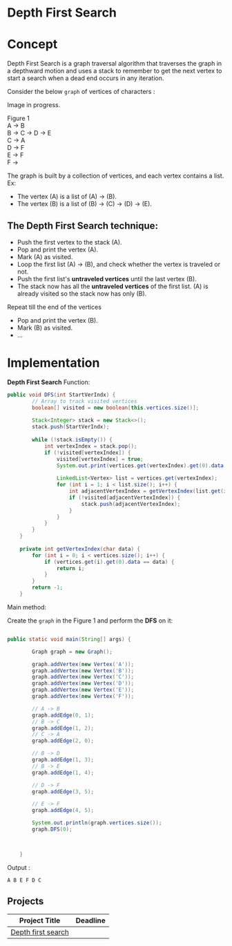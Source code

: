 # Depth First Search 

# Concept
Depth First Search is a graph traversal algorithm that traverses the graph in a depthward motion and uses a stack to remember to get the next vertex to start a search when a dead end occurs in any iteration.   
  
Consider the below `graph` of vertices of characters :   

Image in progress.    
  
Figure 1   
A -> B  
B -> C -> D -> E  
C -> A  
D -> F  
E -> F  
F ->   
   
  
The graph is built by a collection of vertices, and each vertex contains a list.     
Ex:   
- The vertex (A) is a list of (A) -> (B).     
- The vertex (B) is a list of (B) -> (C) -> (D) -> (E).    
   
## The Depth First Search technique:       
- Push the first vertex to the stack (A).     
- Pop and print the vertex (A).  
- Mark (A) as visited.  
- Loop the first list (A) -> (B), and check whether the vertex is traveled or not.    
- Push the first list's **untraveled vertices** until the last vertex (B).       
- The stack now has all the **untraveled vertices** of the first list. (A) is already visited so the stack now has only (B).  
  
Repeat till the end of the vertices   
- Pop and print the vertex (B).   
- Mark (B) as visited.     
- ...   


  
# Implementation

  

**Depth First Search** Function:   
   
```java 
public void DFS(int StartVerIndx) {
        // Array to track visited vertices
        boolean[] visited = new boolean[this.vertices.size()];
    
        Stack<Integer> stack = new Stack<>();
        stack.push(StartVerIndx);
    
        while (!stack.isEmpty()) {
            int vertexIndex = stack.pop();
            if (!visited[vertexIndex]) {
                visited[vertexIndex] = true;
                System.out.print(vertices.get(vertexIndex).get(0).data + " ");
    
                LinkedList<Vertex> list = vertices.get(vertexIndex);
                for (int i = 1; i < list.size(); i++) {
                    int adjacentVertexIndex = getVertexIndex(list.get(i).data);
                    if (!visited[adjacentVertexIndex]) {
                        stack.push(adjacentVertexIndex);
                    }
                }
            }
        }
    }
    
    private int getVertexIndex(char data) {
        for (int i = 0; i < vertices.size(); i++) {
            if (vertices.get(i).get(0).data == data) {
                return i;
            }
        }
        return -1;
    }


```

Main method: 
  
Create the `graph` in the Figure 1 and perform the **DFS** on it:   
  
  
   
```java

public static void main(String[] args) {

        Graph graph = new Graph();

        graph.addVertex(new Vertex('A'));
        graph.addVertex(new Vertex('B'));
        graph.addVertex(new Vertex('C'));
        graph.addVertex(new Vertex('D'));
        graph.addVertex(new Vertex('E'));
        graph.addVertex(new Vertex('F'));

        // A -> B
        graph.addEdge(0, 1);
        // B -> C
        graph.addEdge(1, 2);
        // C -> A
        graph.addEdge(2, 0);

        // B -> D
        graph.addEdge(1, 3);
        // B -> E
        graph.addEdge(1, 4);

        // D -> F
        graph.addEdge(3, 5);

        // E -> F
        graph.addEdge(4, 5);

        System.out.println(graph.vertices.size());
        graph.DFS(0);

        

    }  
```  
    
Output :
```
A B E F D C
``` 


## Projects
| Project Title | Deadline |
:-----------:|:-------------|
|[Depth first search]()|



  
